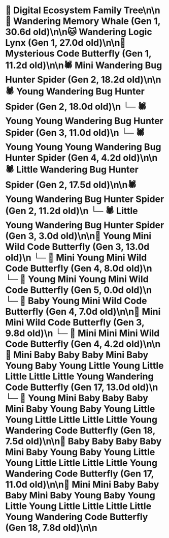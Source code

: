 # 🌳 Digital Ecosystem Family Tree\n\n🐋 Wandering Memory Whale (Gen 1, 30.6d old)\n\n🐱 Wandering Logic Lynx (Gen 1, 27.0d old)\n\n🦋 Mysterious Code Butterfly (Gen 1, 11.2d old)\n\n🕷️ Mini Wandering Bug Hunter Spider (Gen 2, 18.2d old)\n\n🕷️ Young Wandering Bug Hunter Spider (Gen 2, 18.0d old)\n  └─ 🕷️ Young Young Wandering Bug Hunter Spider (Gen 3, 11.0d old)\n    └─ 🕷️ Young Young Young Wandering Bug Hunter Spider (Gen 4, 4.2d old)\n\n🕷️ Little Wandering Bug Hunter Spider (Gen 2, 17.5d old)\n\n🕷️ Young Wandering Bug Hunter Spider (Gen 2, 11.2d old)\n  └─ 🕷️ Little Young Wandering Bug Hunter Spider (Gen 3, 3.0d old)\n\n🦋 Young Mini Wild Code Butterfly (Gen 3, 13.0d old)\n  └─ 🦋 Mini Young Mini Wild Code Butterfly (Gen 4, 8.0d old)\n    └─ 🦋 Young Mini Young Mini Wild Code Butterfly (Gen 5, 0.0d old)\n  └─ 🦋 Baby Young Mini Wild Code Butterfly (Gen 4, 7.0d old)\n\n🦋 Mini Mini Wild Code Butterfly (Gen 3, 9.8d old)\n  └─ 🦋 Mini Mini Mini Wild Code Butterfly (Gen 4, 4.2d old)\n\n🦋 Mini Baby Baby Baby Mini Baby Young Baby Young Little Young Little Little Little Little Young Wandering Code Butterfly (Gen 17, 13.0d old)\n  └─ 🦋 Young Mini Baby Baby Baby Mini Baby Young Baby Young Little Young Little Little Little Little Young Wandering Code Butterfly (Gen 18, 7.5d old)\n\n🦋 Baby Baby Baby Baby Mini Baby Young Baby Young Little Young Little Little Little Little Young Wandering Code Butterfly (Gen 17, 11.0d old)\n\n🦋 Mini Mini Baby Baby Baby Mini Baby Young Baby Young Little Young Little Little Little Little Young Wandering Code Butterfly (Gen 18, 7.8d old)\n\n